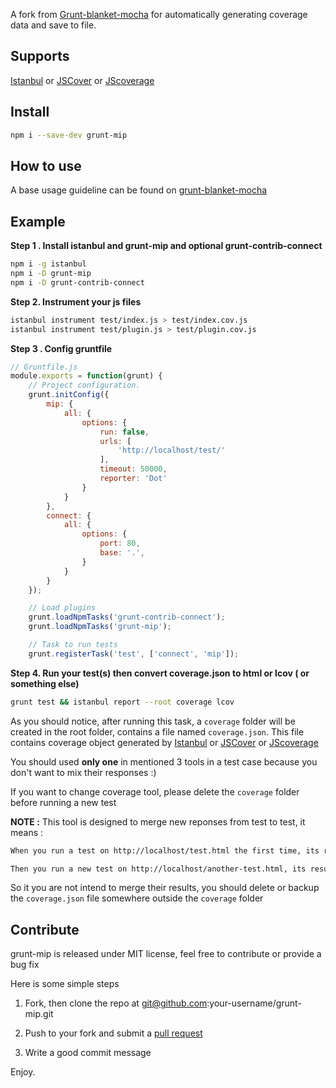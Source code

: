 A fork from [Grunt-blanket-mocha](https://github.com/GruntBlanketMocha/grunt-blanket-mocha) for automatically generating coverage data and save to file.

## Supports

[Istanbul](https://github.com/gotwarlost/istanbul) or [JSCover](https://github.com/tntim96/JSCover) or [JScoverage](https://www.npmjs.com/package/jscoverage)

## Install

```bash
npm i --save-dev grunt-mip
```

## How to use

A base usage guideline can be found on [grunt-blanket-mocha](https://github.com/GruntBlanketMocha/grunt-blanket-mocha#readme)

## Example

**Step 1 . Install istanbul and grunt-mip and optional grunt-contrib-connect**

```bash
npm i -g istanbul
npm i -D grunt-mip
npm i -D grunt-contrib-connect
```

**Step 2. Instrument your js files**

```bash
istanbul instrument test/index.js > test/index.cov.js
istanbul instrument test/plugin.js > test/plugin.cov.js
```

**Step 3 . Config gruntfile**

```javascript
// Gruntfile.js
module.exports = function(grunt) {
	// Project configuration.
	grunt.initConfig({
		mip: {
			all: {
				options: {
					run: false,
					urls: [
						'http://localhost/test/'
					],
					timeout: 50000,
					reporter: 'Dot'
				}
			}
		},
		connect: {
			all: {
				options: {
					port: 80,
					base: '.',
				}
			}
		}
	});

	// Load plugins
	grunt.loadNpmTasks('grunt-contrib-connect');
	grunt.loadNpmTasks('grunt-mip');

	// Task to run tests
	grunt.registerTask('test', ['connect', 'mip']);
```

**Step 4. Run your test(s) then convert coverage.json to html or lcov ( or something else)**


```bash
grunt test && istanbul report --root coverage lcov
```

As you should notice, after running this task, a ```coverage``` folder will be created in the root folder, contains a file named ```coverage.json```. This file contains coverage object generated by [Istanbul](https://github.com/gotwarlost/istanbul) or [JSCover](https://github.com/tntim96/JSCover) or [JScoverage](https://www.npmjs.com/package/jscoverage)

You should used **only one** in mentioned 3 tools in a test case because you don't want to mix their responses :)

If you want to change coverage tool, please delete the ```coverage``` folder before running a new test


**NOTE :** This tool is designed to merge new reponses from test to test, it means :

```bash
When you run a test on http://localhost/test.html the first time, its results is saved on coverage.json file

Then you run a new test on http://localhost/another-test.html, its results will be merged to the old results and saved to coverage.json
```

So it you are not intend to merge their results, you should delete or backup the ```coverage.json``` file somewhere outside the ```coverage``` folder


## Contribute

grunt-mip is released under MIT license, feel free to contribute or provide a bug fix

Here is some simple steps

1. Fork, then clone the repo at git@github.com:your-username/grunt-mip.git

2. Push to your fork and submit a [pull request](https://github.com/zudd/grunt-mip/compare/)

3. Write a good commit message


Enjoy.